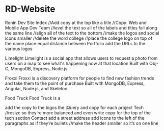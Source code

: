 # RD-Website

Ronin Dev Site
Index
//Add copy at the top like a title 
//Copy: Web and Mobile App Dev Team
//level the text so all of the labels and titles fall along the same line
//align all of the text to the bottom
//make the logos and social icons smaller
//delete the word college
//place the college logo on top of the name
place equal distance between
Portfolio
add the URLs to the various logos

Limelight
Limelight is a social app that allows users to request a photo from users on a map to see what's happening now at that location
Built with Obj-C, MongoDB, Express, Node.js

Froxxi
Froxxi is a discovery platform for people to find new fashion trends and take them to the point of purchase
Built with MongoDB, Express, Angular, Node.js, and Skeleton

Food Truck
Food Truck is a

add the copy to the logos
the jQuery and copy for each project
Tech
//resize so they’re more balanced and even
write copy for the top of the tech section
Contact
add a street address
add icons to the left of the paragraphs as if they’re bullets
//make the header smaller so it’s on one line